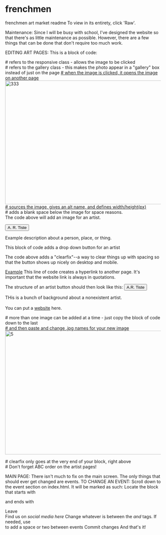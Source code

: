 # frenchmen
frenchmen art market readme
To view in its entirety, click 'Raw'.

Maintenance:
  Since I will be busy with school, I've designed the website so that there's as little maintenance as possible.
  However, there are a few things that can be done that don't require too much work.
    
  EDITING ART PAGES:
  This is a block of code:
    <div class="responsive"> # refers to the responsive class - allows the image to be clicked
       <div class="gallery"> # refers to the gallery class - this makes the photo appear in a "gallery" box instead of just on the page 
          <a target="_blank" href="example.jpg"> # when the image is clicked, it opens the image on another page
            <img src="example.jpg" alt="333" width="600" height="400"> # sources the image, gives an alt name, and defines width/height(px)
          </a>
      <div class="desc"></div> # adds a blank space below the image for space reasons.
    </div>
  The code above will add an image for an artist. 
    
  <button class="accordion">A. R. Tiste</button>
     <div class="panel">
        <p>Example description about a person, place, or thing.</p>
     </div>
  This block of code adds a drop down button for an artist   
    
<div class="clearfix"></div>
The code above adds a "clearfix"--a way to clear things up with spacing so that the button shows up nicely on desktop and mobile.

<a href="example.com">Example</a>
This line of code creates a hyperlink to another page. It's important that the website link is always in quotations.

The structure of an artist button should then look like this:
  <button class="accordion">A.R. Tiste</button>
     <div class="panel">
        <p>THis is a bunch of background about a nonexistent artist.<br><br>You can put a <a href="example.com">website</a> here.</p>
           <div class="responsive">
              <div class="gallery"> # more than one image can be added at a time - just copy the block of code down to the last </div>
                  <a target="_blank" href="old3.jpg">                        # and then paste and change .jpg names for your new image
                     <img src="old3.jpg" alt="5" width="600" height="400">
                  </a>
              <div class="desc"></div>
             </div>
           </div>
            
<div class="clearfix"></div> # clearfix only goes at the very end of your block, right above </div>
</div>
# Don't forget ABC order on the artist pages!

  MAIN PAGE:
    There isn't much to fix on the main screen. The only things that should ever get changed are events.
    TO CHANGE AN EVENT:
      Scroll down to the event section on index.html. It will be marked as such: <!-- Coming Up -->
      Locate the block that starts with <p class="w3-opacity w3-center"> and ends with </p>
      Leave <br>Find us on *social media here*
      Change whatever is between the <i> and </i> tags. If needed, use <br> to add a space or two between events
      Commit changes
  And that's it!
      
